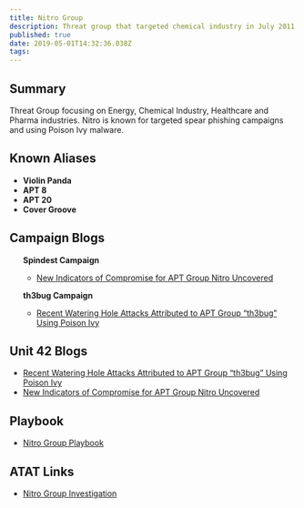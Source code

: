 ```yaml
---
title: Nitro Group
description: Threat group that targeted chemical industry in July 2011. 
published: true
date: 2019-05-01T14:32:36.038Z
tags: 
---
```


<h2>Summary</h2>

<p>
Threat Group focusing on Energy, Chemical Industry, Healthcare and Pharma industries. Nitro is known for targeted spear phishing campaigns and using Poison Ivy malware.
</p>


<h2>Known Aliases</h2>
<b>
<ul>
 
  <li>Violin Panda </li> 
  <li>APT 8</li> 
  <li>APT 20 </li> 
  <li>Cover Groove</li> 
</ul>
  </b>

<h2>Campaign Blogs</h2>
<ul>
  <b>Spindest Campaign</b>
  <ul>
      <li><a href='https://unit42.paloaltonetworks.com/new-indicators-compromise-apt-group-nitro-uncovered/'>New Indicators of Compromise for APT Group Nitro Uncovered</a></li> 
    
 
 </ul>
  </ul>
  <div>
  <ul>
    <b>th3bug Campaign </b>
    <ul>
    <li><a href='https://unit42.paloaltonetworks.com/recent-watering-hole-attacks-attributed-apt-group-th3bug-using-poison-ivy/'>Recent Watering Hole Attacks Attributed to APT Group “th3bug” Using Poison Ivy </a></li> 
    </ul>
  </ul>
  </div>
<h2>Unit 42 Blogs </h2>
  
<ul>
  <li><a href='https://unit42.paloaltonetworks.com/recent-watering-hole-attacks-attributed-apt-group-th3bug-using-poison-ivy/'>Recent Watering Hole Attacks Attributed to APT Group “th3bug” Using Poison Ivy 
<li><a href='https://unit42.paloaltonetworks.com/new-indicators-compromise-apt-group-nitro-uncovered/'>New Indicators of Compromise for APT Group Nitro Uncovered</a></li> 
    
 
</ul>

<h2>Playbook</h2>
<ul>

  <li><a href='https://pan-unit42.github.io/playbook_viewer/'>Nitro Group Playbook</a></li>

  </ul>
<h2> ATAT Links</h2>
<ul>
   <li><a href='https://atat.unit42.org/investigation/edit/14ce07a15feb4f8ebe01bbf52e22b0ee'>Nitro Group Investigation</a></li>
</ul>
